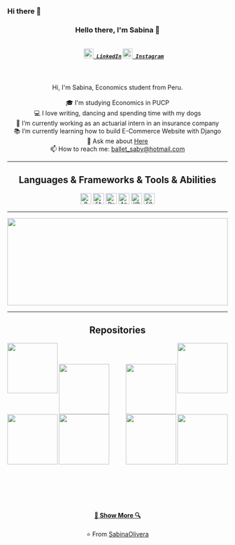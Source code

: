 ### Hi there 👋

<h3 align="center">Hello there, I'm Sabina 👋</h3>
<h5 align="center">
  <code>
    <a href="https://www.linkedin.com/in/sabina-olivera-martínez/" title="LinkedIn"><img width="22" src="https://github.com/SabinaOlivera/SabinaOlivera-anka/blob/master/images/linkedin.svg"> LinkedIn</a></code>
  <code><a href="https://www.instagram.com/sabinaoliveram/" title="Instagram Profile"><img width="22" src="https://github.com/SabinaOlivera/SabinaOlivera-anka/blob/master/images/instagram.svg"> Instagram</a></code>
</h5>
<br>
<p align="center">
  Hi, I'm Sabina, Economics student from Peru.
  <br>
  <br>
  🎓 I'm studying Economics in PUCP
  <br>
  💻 I love writing, dancing and spending time with my dogs
  <br>
  🔬 I’m currently working as an actuarial intern in an insurance company
  <br>
  📚 I’m currently learning how to build E-Commerce Website with Django
  <br>
  💬 Ask me about <a href="https://github.com/zumrudu-anka/zumrudu-anka/issues" title="Issues">Here</a>
  <br>
  📫 How to reach me: <a href="mailto: sabina.olivera@hotmail.com">ballet_saby@hotmail.com</a>
</p>

<hr>

<h2 align="center">Languages & Frameworks & Tools & Abilities</h2>

<p align="center">
  <code><img title="R" height="25" src="https://github.com/SabinaOlivera/SabinaOlivera/blob/master/images/R.svg"></code>
  <code><img title="Stata" height="25" src="https://github.com/SabinaOlivera/SabinaOlivera/blob/master/images/stata.svg"></code>
  <code><img title="Python" height="25" src="https://github.com/SabinaOlivera/SabinaOlivera/blob/master/images/python.svg"></code>
  <code><img title="ArcGis" height="25" src="https://github.com/SabinaOlivera/SabinaOlivera/blob/master/images/arcgis.svg"></code>
  <code><img title="VBA" height="25" src="https://github.com/SabinaOlivera/SabinaOlivera/blob/master/images/vba.svg"></code>
  <code><img title="SQL" height="25" src="https://github.com/SabinaOlivera/SabinaOlivera/blob/master/images/sql.png"></code>
</p>

<hr>

<a href="https://github.com/SabinaOlivera/github-readme-stats" title="Go to Source"><img width="100%" height="200" src="https://github-readme-stats.vercel.app/api?username=SabinaOlivera&show_icons=true&theme=gotham"></a>

<hr>

<h2 align="center">Repositories</h2>

<p width="100%" align="center">
  <a align="left" href="https://github.com/SabinaOlivera/Algorithms" title="Algorithms"><img align="left" height="115" src="https://github-readme-stats.vercel.app/api/pin/?username=SabinaOlivera&repo=Algorithms&theme=gotham"></a><a align="right" href="https://github.com/SabinaOlivera/DataStructures" title="Data Structures"><img align="right" height="115" src="https://github-readme-stats.vercel.app/api/pin/?username=SabinaOlivera&repo=DataStructures&theme=gotham"></a>
</p>
<br><br>
<p width="100%" align="center">
  <a align="left" href="https://github.com/SabinaOlivera/Peru-Lima-CPP" title="Turkce-Heceleme-CPP"><img align="left" height="115" src="https://github-readme-stats.vercel.app/api/pin/?username=zumrudu-anka&repo=Turkce-Heceleme-CPP&theme=gotham"></a>
  <a align="right" href="https://github.com/zumrudu-anka/CopyMoveForgeryDetectionWithDCT" title="Copy&Move Forgery Detection With DCT"><img align="right" height="115" src="https://github-readme-stats.vercel.app/api/pin/?username=zumrudu-anka&repo=CopyMoveForgeryDetectionWithDCT&theme=gotham"></a>
</p>
<br><br>
<p width="100%" align="center">
  <a align="left" href="https://github.com/zumrudu-anka/NeedlemanWunschWithOpenMP" title="Needleman Wunsch Algorithm With OpenMP"><img align="left" height="115" src="https://github-readme-stats.vercel.app/api/pin/?username=zumrudu-anka&repo=NeedlemanWunschWithOpenMP&theme=gotham"></a>
  <a align="right" href="https://github.com/zumrudu-anka/Artificial_Neural_Networks" title="Artificial Neural Networks"><img align="right" height="115" src="https://github-readme-stats.vercel.app/api/pin/?username=zumrudu-anka&repo=Artificial_Neural_Networks&theme=gotham"></a>
</p>
<br><br>
<p width="100%" align="center">
  <a align="left" href="https://github.com/zumrudu-anka/Minesweeper" title="Minesweeper"><img align="left" height="115" src="https://github-readme-stats.vercel.app/api/pin/?username=SabinaOlivera&repo=Minesweeper&theme=gotham"></a>
  <a align="right" href="https://github.com/SabinaOlivera/KTU-TraditionalComputerOlympics-2019" title="KTU Traditional Computer Olympics 2019-2020"><img align="right" height="115" src="https://github-readme-stats.vercel.app/api/pin/?username=zumrudu-anka&repo=KTU-TraditionalComputerOlympics-2019&theme=gotham"></a>
</p>
<br><br><br><br><br><br><br><br><br><br><br><br><br>
<h4 align="center"><a href=https://github.com/SabinaOlivera?tab=repositories" title="Show Repositories">🔎 Show More 🔍</a></h4>

<p align = "center">
    ⭐️ From <a href="https://github.com/SabinaOlivera/">SabinaOlivera</a>
</p>
